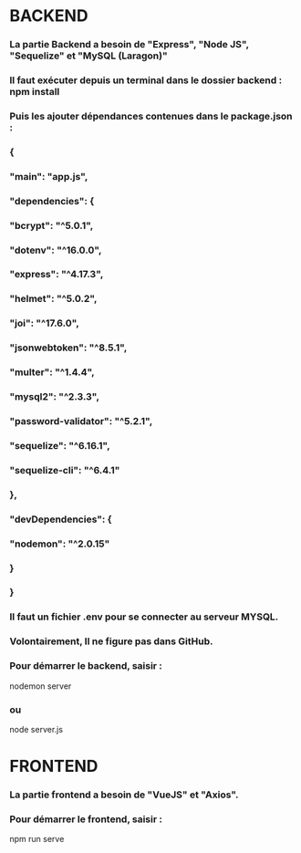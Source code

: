 
# BACKEND

### La partie Backend a besoin de "Express", "Node JS", "Sequelize" et "MySQL (Laragon)"

### Il faut exécuter depuis un terminal dans le dossier backend : npm install 

### Puis les ajouter dépendances contenues dans le package.json :
### {
###   "main": "app.js",
###   "dependencies": {
###     "bcrypt": "^5.0.1",
###     "dotenv": "^16.0.0",
###     "express": "^4.17.3",
###     "helmet": "^5.0.2",
###     "joi": "^17.6.0",
###     "jsonwebtoken": "^8.5.1",
###     "multer": "^1.4.4",
###     "mysql2": "^2.3.3",
###     "password-validator": "^5.2.1",
###     "sequelize": "^6.16.1",
###     "sequelize-cli": "^6.4.1"
###   },
###   "devDependencies": {
###     "nodemon": "^2.0.15"
###   }
### }

### Il faut un fichier .env pour se connecter au serveur MYSQL. 
### Volontairement, Il ne figure pas dans GitHub.

### Pour démarrer le backend, saisir :
nodemon server 
### ou 
node server.js


# FRONTEND

### La partie frontend a besoin de "VueJS" et "Axios".

### Pour démarrer le frontend, saisir :  
npm run serve

